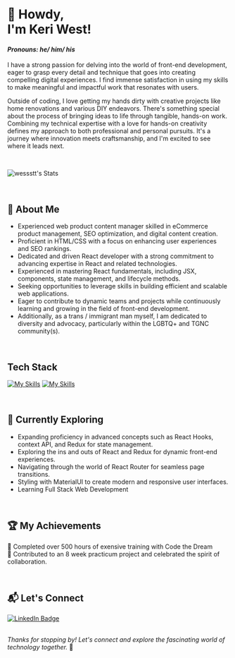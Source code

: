 # 👋 Howdy, <br> I'm Keri West! 
#### _Pronouns: he/ him/ his_

I have a strong passion for delving into the world of front-end development, eager to grasp every detail and technique that goes into creating compelling digital experiences. I find immense satisfaction in using my skills to make meaningful and impactful work that resonates with users.

Outside of coding, I love getting my hands dirty with creative projects like home renovations and various DIY endeavors. There's something special about the process of bringing ideas to life through tangible, hands-on work. Combining my technical expertise with a love for hands-on creativity defines my approach to both professional and personal pursuits. It's a journey where innovation meets craftsmanship, and I'm excited to see where it leads next.

<br>

![wessstt's Stats](https://github-readme-stats.vercel.app/api?username=wessstt&theme=vue-dark&show_icons=true&hide_border=true&count_private=true)

<br>

## 🚀 About Me

+ Experienced web product content manager skilled in eCommerce product management, SEO optimization, and digital content creation. 
+ Proficient in HTML/CSS with a focus on enhancing user experiences and SEO rankings.
+ Dedicated and driven React developer with a strong commitment to advancing expertise in React and related technologies. 
+ Experienced in mastering React fundamentals, including JSX, components, state management, and lifecycle methods. 
+ Seeking opportunities to leverage skills in building efficient and scalable web applications.
+ Eager to contribute to dynamic teams and projects while continuously learning and growing in the field of front-end development.
+ Additionally, as a trans / immigrant man myself, I am dedicated to diversity and advocacy, particularly within the LGBTQ+ and TGNC community(s).

<br>

## Tech Stack
[![My Skills](https://skillicons.dev/icons?i=js,html,css,react,figma,ai,ps)](https://skillicons.dev)
[![My Skills](https://skillicons.dev/icons?i=materialui,ts,vite,vscode,git,github,npm)](https://skillicons.dev)

<br>

## 🌱 Currently Exploring

  + Expanding proficiency in advanced concepts such as React Hooks, context API, and Redux for state management.
  + Exploring the ins and outs of React and Redux for dynamic front-end experiences.
  + Navigating through the world of React Router for seamless page transitions.
  + Styling with MaterialUI to create modern and responsive user interfaces.
  + Learning Full Stack Web Development

<br>

 ## 🏆 My Achievements

 🌟 Completed over 500 hours of exensive training with Code the Dream <br>
 🌟 Contributed to an 8 week practicum project and celebrated the spirit of collaboration.

<br>

## 📬 Let's Connect

 <div id="badges">
  <a href="https://www.linkedin.com/in/keri-west/">
    <img src="https://img.shields.io/badge/LinkedIn-blue?style=for-the-badge&logo=linkedin&logoColor=white" alt="LinkedIn Badge"/>
  </a>
 </div>
 <br>
 
_Thanks for stopping by! Let's connect and explore the fascinating world of technology together._ 🚀

